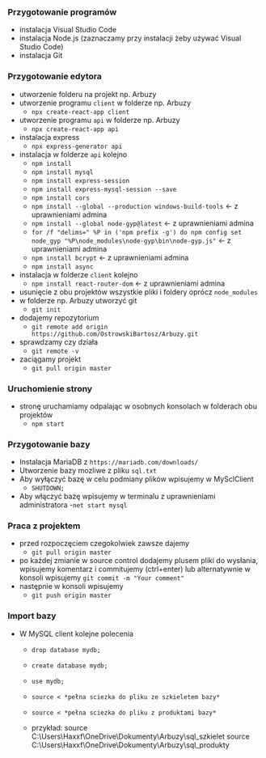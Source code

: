 ### Przygotowanie programów

- instalacja Visual Studio Code
- instalacja Node.js (zaznaczamy przy instalacji żeby używać Visual Studio Code)
- instalacja Git

### Przygotowanie edytora

- utworzenie folderu na projekt np. Arbuzy
- utworzenie programu `client` w folderze np. Arbuzy
  - `npx create-react-app client`
- utworzenie programu `api` w folderze np. Arbuzy
  - `npx create-react-app api`
- instalacja express
  - `npx express-generator api`
- instalacja w folderze `api` kolejno
  - `npm install`
  - `npm install mysql`
  - `npm install express-session`
  - `npm install express-mysql-session --save`
  - `npm install cors`
  - `npm install --global --production windows-build-tools` <- z uprawnieniami admina
  - `npm install --global node-gyp@latest` <- z uprawnieniami admina
  - `for /f "delims=" %P in ('npm prefix -g') do npm config set node_gyp "%P\node_modules\node-gyp\bin\node-gyp.js"` <- z uprawnieniami admina
  - `npm install bcrypt` <- z uprawnieniami admina
  - `npm install async`
- instalacja w folderze `client` kolejno
  - `npm install react-router-dom` <- z uprawnieniami admina
- usunięcie z obu projektów wszystkie pliki i foldery oprócz `node_modules`
- w folderze np. Arbuzy utworzyć git
  - `git init`
- dodajemy repozytorium
  - `git remote add origin https://github.com/OstrowskiBartosz/Arbuzy.git`
- sprawdzamy czy działa
  - `git remote -v`
- zaciągamy projekt
  - `git pull origin master`

### Uruchomienie strony

- stronę uruchamiamy odpalając w osobnych konsolach w folderach obu projektów
  - `npm start`

### Przygotowanie bazy

- Instalacja MariaDB z `https://mariadb.com/downloads/`
- Utworzenie bazy mozliwe z pliku `sql.txt`
- Aby wyłączyć bazę w celu podmiany plików wpisujemy w MySclClient
  - `SHUTDOWN;`
- Aby włączyć bazę wpisujemy w terminalu z uprawnieniami administratora -`net start mysql`

### Praca z projektem

- przed rozpoczęciem czegokolwiek zawsze dajemy
  - `git pull origin master`
- po każdej zmianie w source control dodajemy plusem pliki do wysłania, wpisujemy komentarz i commitujemy (ctrl+enter) lub alternatywnie w konsoli wpisujemy `git commit -m "Your comment"`
- następnie w konsoli wpisujemy
  - `git push origin master`

### Import bazy

- W MySQL client kolejne polecenia
  - `drop database mydb;`
  - `create database mydb;`
  - `use mydb;`
  - `source < *pełna sciezka do pliku ze szkieletem bazy*`
  - `source < *pełna sciezka do pliku z produktami bazy*`
  
  - przykład:
  source C:\Users\Haxxf\OneDrive\Dokumenty\Arbuzy\sql_szkielet
  source C:\Users\Haxxf\OneDrive\Dokumenty\Arbuzy\sql_produkty